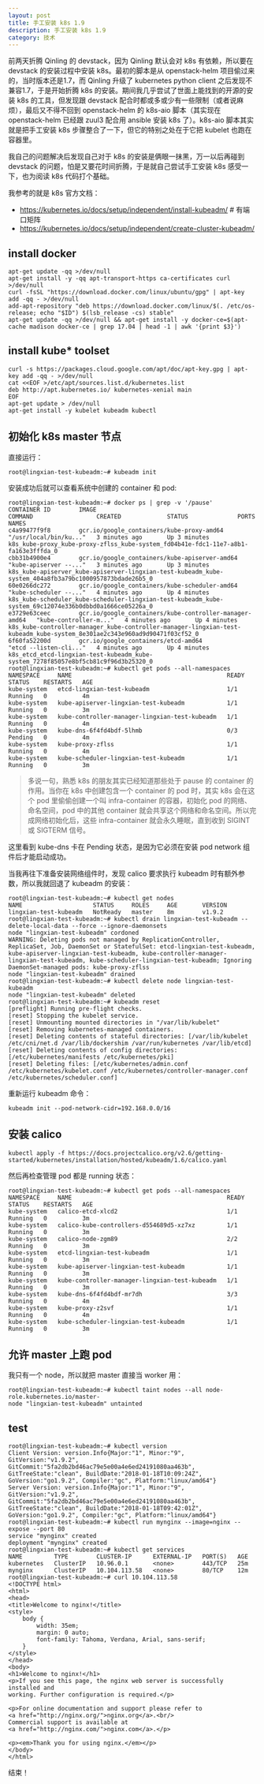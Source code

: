 ```yaml
---
layout: post
title: 手工安装 k8s 1.9
description: 手工安装 k8s 1.9
category: 技术
---
```


前两天折腾 Qinling 的 devstack，因为 Qinling 默认会对 k8s 有依赖，所以要在 devstack 的安装过程中安装 k8s。最初的脚本是从 openstack-helm 项目偷过来的，当时版本还是1.7，而 Qinling 升级了 kubernetes python client 之后发现不兼容1.7，于是开始折腾 k8s 的安装。期间我几乎尝试了世面上能找到的开源的安装 k8s 的工具，但发现跟 devstack 配合时都或多或少有一些限制（或者说麻烦），最后又不得不回到 openstack-helm 的 k8s-aio 脚本（其实现在 openstack-helm 已经跟 zuul3 配合用 ansible 安装 k8s 了）。k8s-aio 脚本其实就是把手工安装 k8s 步骤整合了一下，但它的特别之处在于它把 kubelet 也跑在容器里。

我自己的问题解决后发现自己对于 k8s 的安装是俩眼一抹黑，万一以后再碰到 devstack 的问题，怕是又要花时间折腾，于是就自己尝试手工安装 k8s 感受一下，也为阅读 k8s 代码打个基础。

我参考的就是 k8s 官方文档：

- https://kubernetes.io/docs/setup/independent/install-kubeadm/ # 有端口矩阵
- https://kubernetes.io/docs/setup/independent/create-cluster-kubeadm/

## install docker
```shell
apt-get update -qq >/dev/null
apt-get install -y -qq apt-transport-https ca-certificates curl >/dev/null
curl -fsSL "https://download.docker.com/linux/ubuntu/gpg" | apt-key add -qq - >/dev/null
add-apt-repository "deb https://download.docker.com/linux/$(. /etc/os-release; echo "$ID") $(lsb_release -cs) stable"
apt-get update -qq >/dev/null && apt-get install -y docker-ce=$(apt-cache madison docker-ce | grep 17.04 | head -1 | awk '{print $3}')
```

## install kube* toolset
```shell
curl -s https://packages.cloud.google.com/apt/doc/apt-key.gpg | apt-key add -qq - >/dev/null
cat <<EOF >/etc/apt/sources.list.d/kubernetes.list
deb http://apt.kubernetes.io/ kubernetes-xenial main
EOF
apt-get update > /dev/null
apt-get install -y kubelet kubeadm kubectl
```

## 初始化 k8s master 节点
直接运行：
```shell
root@lingxian-test-kubeadm:~# kubeadm init
```

安装成功后就可以查看系统中创建的 container 和 pod:
```shell
root@lingxian-test-kubeadm:~# docker ps | grep -v '/pause'
CONTAINER ID        IMAGE                                                    COMMAND                  CREATED             STATUS              PORTS               NAMES
c4a99477f9f8        gcr.io/google_containers/kube-proxy-amd64                "/usr/local/bin/ku..."   3 minutes ago       Up 3 minutes                            k8s_kube-proxy_kube-proxy-zflss_kube-system_fd04b41e-fdc1-11e7-a8b1-fa163e3fffda_0
cbb31b4900e4        gcr.io/google_containers/kube-apiserver-amd64            "kube-apiserver --..."   3 minutes ago       Up 3 minutes                            k8s_kube-apiserver_kube-apiserver-lingxian-test-kubeadm_kube-system_404a8fb3a79bc1000957873bdade26b5_0
60e0266dc272        gcr.io/google_containers/kube-scheduler-amd64            "kube-scheduler --..."   4 minutes ago       Up 4 minutes                            k8s_kube-scheduler_kube-scheduler-lingxian-test-kubeadm_kube-system_69c12074e336b0dbbd0a1666ce05226a_0
e3729e63ceec        gcr.io/google_containers/kube-controller-manager-amd64   "kube-controller-m..."   4 minutes ago       Up 4 minutes                            k8s_kube-controller-manager_kube-controller-manager-lingxian-test-kubeadm_kube-system_8e301ae2c343e960ad9d90471f03cf52_0
6f60fa52200d        gcr.io/google_containers/etcd-amd64                      "etcd --listen-cli..."   4 minutes ago       Up 4 minutes                            k8s_etcd_etcd-lingxian-test-kubeadm_kube-system_7278f85057e8bf5cb81c9f96d3b25320_0
root@lingxian-test-kubeadm:~# kubectl get pods --all-namespaces
NAMESPACE     NAME                                            READY     STATUS    RESTARTS   AGE
kube-system   etcd-lingxian-test-kubeadm                      1/1       Running   0          4m
kube-system   kube-apiserver-lingxian-test-kubeadm            1/1       Running   0          3m
kube-system   kube-controller-manager-lingxian-test-kubeadm   1/1       Running   0          4m
kube-system   kube-dns-6f4fd4bdf-5lhmb                        0/3       Pending   0          4m
kube-system   kube-proxy-zflss                                1/1       Running   0          4m
kube-system   kube-scheduler-lingxian-test-kubeadm            1/1       Running   0          3m
```

> 多说一句，熟悉 k8s 的朋友其实已经知道那些处于 pause 的 container 的作用。当你在 k8s 中创建包含一个 container 的 pod 时，其实 k8s 会在这个 pod 里偷偷创建一个叫 infra-container 的容器，初始化 pod 的网络、命名空间，pod 中的其他 container 就会共享这个网络和命名空间。所以完成网络初始化后，这些 infra-container 就会永久睡眠，直到收到 SIGINT 或 SIGTERM 信号。

这里看到 kube-dns 卡在 Pending 状态，是因为它必须在安装 pod network 组件后才能启动成功。

当我再往下准备安装网络组件时，发现 calico 要求执行 kubeadm 时有额外参数，所以我就回退了 kubeadm 的安装：
```shell
root@lingxian-test-kubeadm:~# kubectl get nodes
NAME                    STATUS     ROLES     AGE       VERSION
lingxian-test-kubeadm   NotReady   master    8m        v1.9.2
root@lingxian-test-kubeadm:~# kubectl drain lingxian-test-kubeadm --delete-local-data --force --ignore-daemonsets
node "lingxian-test-kubeadm" cordoned
WARNING: Deleting pods not managed by ReplicationController, ReplicaSet, Job, DaemonSet or StatefulSet: etcd-lingxian-test-kubeadm, kube-apiserver-lingxian-test-kubeadm, kube-controller-manager-lingxian-test-kubeadm, kube-scheduler-lingxian-test-kubeadm; Ignoring DaemonSet-managed pods: kube-proxy-zflss
node "lingxian-test-kubeadm" drained
root@lingxian-test-kubeadm:~# kubectl delete node lingxian-test-kubeadm
node "lingxian-test-kubeadm" deleted
root@lingxian-test-kubeadm:~# kubeadm reset
[preflight] Running pre-flight checks.
[reset] Stopping the kubelet service.
[reset] Unmounting mounted directories in "/var/lib/kubelet"
[reset] Removing kubernetes-managed containers.
[reset] Deleting contents of stateful directories: [/var/lib/kubelet /etc/cni/net.d /var/lib/dockershim /var/run/kubernetes /var/lib/etcd]
[reset] Deleting contents of config directories: [/etc/kubernetes/manifests /etc/kubernetes/pki]
[reset] Deleting files: [/etc/kubernetes/admin.conf /etc/kubernetes/kubelet.conf /etc/kubernetes/controller-manager.conf /etc/kubernetes/scheduler.conf]
```

重新运行 kubeadm 命令：
```shell
kubeadm init --pod-network-cidr=192.168.0.0/16
```

## 安装 calico
```shell
kubectl apply -f https://docs.projectcalico.org/v2.6/getting-started/kubernetes/installation/hosted/kubeadm/1.6/calico.yaml
```

然后再检查管理 pod 都是 running 状态：
```shell
root@lingxian-test-kubeadm:~# kubectl get pods --all-namespaces
NAMESPACE     NAME                                            READY     STATUS    RESTARTS   AGE
kube-system   calico-etcd-xlcd2                               1/1       Running   0          3m
kube-system   calico-kube-controllers-d554689d5-xz7xz         1/1       Running   0          3m
kube-system   calico-node-zgm89                               2/2       Running   0          3m
kube-system   etcd-lingxian-test-kubeadm                      1/1       Running   0          3m
kube-system   kube-apiserver-lingxian-test-kubeadm            1/1       Running   0          3m
kube-system   kube-controller-manager-lingxian-test-kubeadm   1/1       Running   0          3m
kube-system   kube-dns-6f4fd4bdf-mr7dh                        3/3       Running   0          4m
kube-system   kube-proxy-z2svf                                1/1       Running   0          4m
kube-system   kube-scheduler-lingxian-test-kubeadm            1/1       Running   0          3m
```

## 允许 master 上跑 pod
我只有一个 node，所以就把 master 直接当 worker 用：
```shell
root@lingxian-test-kubeadm:~# kubectl taint nodes --all node-role.kubernetes.io/master-
node "lingxian-test-kubeadm" untainted
```

## test
```shell
root@lingxian-test-kubeadm:~# kubectl version
Client Version: version.Info{Major:"1", Minor:"9", GitVersion:"v1.9.2", GitCommit:"5fa2db2bd46ac79e5e00a4e6ed24191080aa463b", GitTreeState:"clean", BuildDate:"2018-01-18T10:09:24Z", GoVersion:"go1.9.2", Compiler:"gc", Platform:"linux/amd64"}
Server Version: version.Info{Major:"1", Minor:"9", GitVersion:"v1.9.2", GitCommit:"5fa2db2bd46ac79e5e00a4e6ed24191080aa463b", GitTreeState:"clean", BuildDate:"2018-01-18T09:42:01Z", GoVersion:"go1.9.2", Compiler:"gc", Platform:"linux/amd64"}
root@lingxian-test-kubeadm:~# kubectl run mynginx --image=nginx --expose --port 80
service "mynginx" created
deployment "mynginx" created
root@lingxian-test-kubeadm:~# kubectl get services
NAME         TYPE        CLUSTER-IP      EXTERNAL-IP   PORT(S)   AGE
kubernetes   ClusterIP   10.96.0.1       <none>        443/TCP   25m
mynginx      ClusterIP   10.104.113.58   <none>        80/TCP    12m
root@lingxian-test-kubeadm:~# curl 10.104.113.58
<!DOCTYPE html>
<html>
<head>
<title>Welcome to nginx!</title>
<style>
    body {
        width: 35em;
        margin: 0 auto;
        font-family: Tahoma, Verdana, Arial, sans-serif;
    }
</style>
</head>
<body>
<h1>Welcome to nginx!</h1>
<p>If you see this page, the nginx web server is successfully installed and
working. Further configuration is required.</p>

<p>For online documentation and support please refer to
<a href="http://nginx.org/">nginx.org</a>.<br/>
Commercial support is available at
<a href="http://nginx.com/">nginx.com</a>.</p>

<p><em>Thank you for using nginx.</em></p>
</body>
</html>
```

结束！